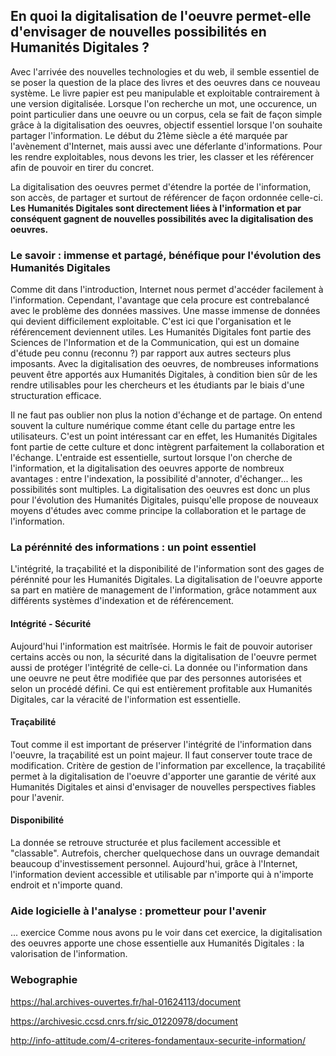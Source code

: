 ## En quoi la digitalisation de l'oeuvre permet-elle d'envisager de nouvelles possibilités en Humanités Digitales ?

Avec l'arrivée des nouvelles technologies et du web, il semble essentiel de se poser la question de la place des livres et des oeuvres dans ce nouveau système. Le livre papier est peu manipulable et exploitable contrairement à une version digitalisée. Lorsque l'on recherche un mot, une occurence, un point particulier dans une oeuvre ou un corpus, cela se fait de façon simple grâce à la digitalisation des oeuvres, objectif essentiel lorsque l'on souhaite partager l'information. Le début du 21ème siècle a été marquée par l'avènement d'Internet, mais aussi avec une déferlante d'informations. Pour les rendre exploitables, nous devons les trier, les classer et les référencer afin de pouvoir en tirer du concret.

La digitalisation des oeuvres permet d'étendre la portée de l'information, son accès, de partager et surtout de référencer de façon ordonnée celle-ci. __Les Humanités Digitales sont directement liées à l'information et par conséquent gagnent de nouvelles possibilités avec la digitalisation des oeuvres.__

### Le savoir : immense et partagé, bénéfique pour l'évolution des Humanités Digitales

Comme dit dans l'introduction, Internet nous permet d'accéder facilement à l'information. Cependant, l'avantage que cela procure est contrebalancé avec le problème des données massives. Une masse immense de données qui devient difficilement exploitable. C'est ici que l'organisation et le référencement deviennent utiles. Les Humanités Digitales font partie des Sciences de l'Information et de la Communication, qui est un domaine d'étude peu connu (reconnu ?) par rapport aux autres secteurs plus imposants. Avec la digitalisation des oeuvres, de nombreuses informations peuvent être apportés aux Humanités Digitales, à condition bien sûr de les rendre utilisables pour les chercheurs et les étudiants par le biais d'une structuration efficace.

Il ne faut pas oublier non plus la notion d'échange et de partage. On entend souvent la culture numérique comme étant celle du partage entre les utilisateurs. C'est un point intéressant car en effet, les Humanités Digitales font partie de cette culture et donc intègrent parfaitement la collaboration et l'échange. L'entraide est essentielle, surtout lorsque l'on cherche de l'information, et la digitalisation des oeuvres apporte de nombreux avantages : entre l'indexation, la possibilité d'annoter, d'échanger... les possibilités sont multiples. La digitalisation des oeuvres est donc un plus pour l'évolution des Humanités Digitales, puisqu'elle propose de nouveaux moyens d'études avec comme principe la collaboration et le partage de l'information.

### La pérénnité des informations : un point essentiel

L'intégrité, la traçabilité et la disponibilité de l'information sont des gages de pérénnité pour les Humanités Digitales. La digitalisation de l'oeuvre apporte sa part en matière de management de l'information, grâce notamment aux différents systèmes d'indexation et de référencement. 

#### Intégrité - Sécurité

Aujourd'hui l'information est maitrîsée. Hormis le fait de pouvoir autoriser certains accès ou non, la sécurité dans la digitalisation de l'oeuvre permet aussi de protéger l'intégrité de celle-ci. La donnée ou l'information dans une oeuvre ne peut être modifiée que par des personnes autorisées et selon un procédé défini. Ce qui est entièrement profitable aux Humanités Digitales, car la véracité de l'information est essentielle.

#### Traçabilité

Tout comme il est important de préserver l'intégrité de l'information dans l'oeuvre, la traçabilité est un point majeur. Il faut conserver toute trace de modification. Critère de gestion de l'information par excellence, la traçabilité permet à la digitalisation de l'oeuvre d'apporter une garantie de vérité aux Humanités Digitales et ainsi d'envisager de nouvelles perspectives fiables pour l'avenir.

#### Disponibilité

La donnée se retrouve structurée et plus facilement accessible et "classable". Autrefois, chercher quelquechose dans un ouvrage demandait beaucoup d'investissement personnel. Aujourd'hui, grâce à l'Internet, l'information devient accessible et utilisable par n'importe qui à n'importe endroit et n'importe quand.

### Aide logicielle à l'analyse : prometteur pour l'avenir

... exercice
Comme nous avons pu le voir dans cet exercice, la digitalisation des oeuvres apporte une chose essentielle aux Humanités Digitales : la valorisation de l'information.

### Webographie

https://hal.archives-ouvertes.fr/hal-01624113/document

https://archivesic.ccsd.cnrs.fr/sic_01220978/document

http://info-attitude.com/4-criteres-fondamentaux-securite-information/
